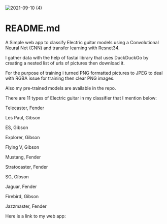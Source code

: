 ![2021-09-10 (4)](https://user-images.githubusercontent.com/52622822/132862897-1a0c8587-b3a7-43f7-bdf8-fed2b264de7d.png)
# README.md
A Simple web app to classify Electric guitar models using a Convolutional Neural Net (CNN) and transfer learning with Resnet34.

I gather data with the help of fastai library that uses DuckDuckGo by creating a nested list of urls of pictures then download it.

For the purpose of training i turned PNG formatted pictures to JPEG to deal with RGBA issue for training then clear PNG images.

Also my pre-trained models are available in the repo.

There are 11 types of Electric guitar in my classifier that I mention below:

Telecaster, Fender

Les Paul, Gibson

ES, Gibson 

Explorer, Gibson

Flying V, Gibson

Mustang, Fender

Stratocaster, Fender

SG, Gibson 

Jaguar, Fender

Firebird, Gibson 

Jazzmaster, Fender


Here is a link to my web app:
